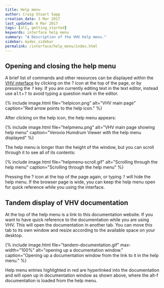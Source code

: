 ```yaml
---
title: Help menu
author: Craig Stuart Sapp
creation_date: 3 Mar 2017
last_updated: 6 Mar 2017
tags: [all, getting_started]
keywords: interface help menu
summary: "A Description of the VHV help menu."
sidebar: mydoc_sidebar
permalink: /interface/help_menu/index.html
---
```


## Opening and closing the help menu ##

A brief list of commands and other resources can be displayed within
the [VHV interface](http://verovio.humdrum.org) by clicking on the
<span class="question">?</span> icon at the top of the page, or by
pressing the <kbd>?</kbd> key.  If you are currently editing text
in the text editor, instead use <kbd>alt</kbd>+<kbd>?</kbd> to avoid
typing a question mark in the editor.

{% include image.html
	file="helpicon.png"
	alt="VHV main page"
	caption="Red arrow points to the help icon."
%}

After clicking on the help icon, the help menu appears:

{% include image.html
	file="helpmenu.png"
	alt="VHV main page showing help menu"
	caption="Verovio Humdrum Viewer with the help menu displayed"
%}

The help menu is longer than the height of the window, but you can
scroll through it to see all of its contents:


{% include image.html
	file="helpmenu-scroll.gif"
	alt="Scrolling through the help menu"
	caption="Scrolling through the help menu"
%}


Pressing the <span class="question">?</span> icon at the top of the
page again, or typing <kbd>?</kbd> will hide the help menu.  If the
browser page is wide, you can keep the help menu open for quick
reference while you using the interface.

## Tandem display of VHV documentation ##

At the top of the help menu is a link to this documentation website.
If you want to have quick reference to the documentation while you
are using VHV.  This will open the documentation in another tab.
You can move this tab to its own window and resize according to the
available space on your desktop.

{% include image.html
	file="tandem-documentation.gif"
	max-width="100%"
	alt="opening up a documentation window."
	caption="Opening up a documentation window from the link to it in the help menu."
%}

Help menu entries highlighted in red are hyperlinked into the
documentation and will open up in documentation window as shown
above, where the <span class="keypress">alt-f</span> documentation
is loaded from the help menu.



